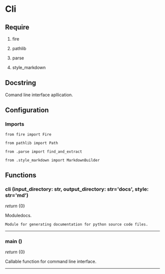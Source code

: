 # Cli

## Require

1. fire

1. pathlib

1. parse

1. style\_markdown

## Docstring

Comand line interface apllication.

## Configuration

### Imports

`from fire import Fire`

`from pathlib import Path`

`from .parse import find_and_extract`

`from .style_markdown import MarkdownBuilder`

## Functions

### cli __(input\_directory: str, output\_directory: str='docs', style: str='md')__

_return_ {0}

Moduledocs.

    Module for generating documentation for python source code files.

------

### main __()__

_return_ {0}

Callable function for command  line interface.

------

